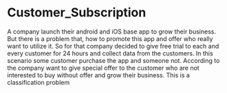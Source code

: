 # Customer_Subscription
A company launch their android  and iOS base app to grow  their business. But there is a problem that, how to promote this app and offer who really want to utilize it. So for that company decided to give free trial to each and every customer for 24 hours and collect data from the customers. In this scenario some customer purchase the app and someone not. According to the company want to give special offer to the customer who are not interested to buy without offer and grow their business.   This is a classification problem
